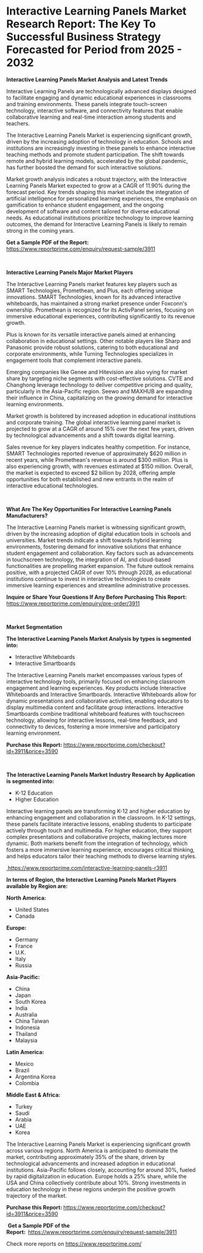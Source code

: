 <p><h1>Interactive Learning Panels Market Research Report: The Key To Successful Business Strategy Forecasted for Period from 2025 - 2032</h1></p><p><strong>Interactive Learning Panels Market Analysis and Latest Trends</strong></p>
<p><p>Interactive Learning Panels are technologically advanced displays designed to facilitate engaging and dynamic educational experiences in classrooms and training environments. These panels integrate touch-screen technology, interactive software, and connectivity features that enable collaborative learning and real-time interaction among students and teachers.</p><p>The Interactive Learning Panels Market is experiencing significant growth, driven by the increasing adoption of technology in education. Schools and institutions are increasingly investing in these panels to enhance interactive teaching methods and promote student participation. The shift towards remote and hybrid learning models, accelerated by the global pandemic, has further boosted the demand for such interactive solutions.</p><p>Market growth analysis indicates a robust trajectory, with the Interactive Learning Panels Market expected to grow at a CAGR of 11.90% during the forecast period. Key trends shaping this market include the integration of artificial intelligence for personalized learning experiences, the emphasis on gamification to enhance student engagement, and the ongoing development of software and content tailored for diverse educational needs. As educational institutions prioritize technology to improve learning outcomes, the demand for Interactive Learning Panels is likely to remain strong in the coming years.</p></p>
<p><strong>Get a Sample PDF of the Report:&nbsp;</strong> <a href="https://www.reportprime.com/enquiry/request-sample/3911?utm_campaign=2736&utm_medium=2&utm_source=Github&utm_content=ia&utm_term=18032025&utm_id=interactive-learning-panels">https://www.reportprime.com/enquiry/request-sample/3911</a></p>
<p>&nbsp;</p>
<p><strong>Interactive Learning Panels Major Market Players</strong></p>
<p><p>The Interactive Learning Panels market features key players such as SMART Technologies, Promethean, and Plus, each offering unique innovations. SMART Technologies, known for its advanced interactive whiteboards, has maintained a strong market presence under Foxconn's ownership. Promethean is recognized for its ActivPanel series, focusing on immersive educational experiences, contributing significantly to its revenue growth.</p><p>Plus is known for its versatile interactive panels aimed at enhancing collaboration in educational settings. Other notable players like Sharp and Panasonic provide robust solutions, catering to both educational and corporate environments, while Turning Technologies specializes in engagement tools that complement interactive panels.</p><p>Emerging companies like Genee and Hitevision are also vying for market share by targeting niche segments with cost-effective solutions. CVTE and Changhong leverage technology to deliver competitive pricing and quality, particularly in the Asia-Pacific region. Seewo and MAXHUB are expanding their influence in China, capitalizing on the growing demand for interactive learning environments.</p><p>Market growth is bolstered by increased adoption in educational institutions and corporate training. The global interactive learning panel market is projected to grow at a CAGR of around 15% over the next few years, driven by technological advancements and a shift towards digital learning.</p><p>Sales revenue for key players indicates healthy competition. For instance, SMART Technologies reported revenue of approximately $620 million in recent years, while Promethean's revenue is around $300 million. Plus is also experiencing growth, with revenues estimated at $150 million. Overall, the market is expected to exceed $2 billion by 2028, offering ample opportunities for both established and new entrants in the realm of interactive educational technologies.</p></p>
<p>&nbsp;</p>
<p><strong>What Are The Key Opportunities For Interactive Learning Panels Manufacturers?</strong></p>
<p><p>The Interactive Learning Panels market is witnessing significant growth, driven by the increasing adoption of digital education tools in schools and universities. Market trends indicate a shift towards hybrid learning environments, fostering demand for innovative solutions that enhance student engagement and collaboration. Key factors such as advancements in touchscreen technology, the integration of AI, and cloud-based functionalities are propelling market expansion. The future outlook remains positive, with a projected CAGR of over 10% through 2028, as educational institutions continue to invest in interactive technologies to create immersive learning experiences and streamline administrative processes.</p></p>
<p><strong>Inquire or Share Your Questions If Any Before Purchasing This Report:</strong> <a href="https://www.reportprime.com/enquiry/pre-order/3911?utm_campaign=2736&utm_medium=2&utm_source=Github&utm_content=ia&utm_term=18032025&utm_id=interactive-learning-panels">https://www.reportprime.com/enquiry/pre-order/3911</a></p>
<p>&nbsp;</p>
<p><strong>Market Segmentation</strong></p>
<p><strong>The Interactive Learning Panels Market Analysis by types is segmented into:</strong></p>
<p><ul><li>Interactive Whiteboards</li><li>Interactive Smartboards</li></ul></p>
<p><p>The Interactive Learning Panels market encompasses various types of interactive technology tools, primarily focused on enhancing classroom engagement and learning experiences. Key products include Interactive Whiteboards and Interactive Smartboards. Interactive Whiteboards allow for dynamic presentations and collaborative activities, enabling educators to display multimedia content and facilitate group interactions. Interactive Smartboards combine traditional whiteboard features with touchscreen technology, allowing for interactive lessons, real-time feedback, and connectivity to devices, fostering a more immersive and participatory learning environment.</p></p>
<p><strong>Purchase this Report:&nbsp;</strong><a href="https://www.reportprime.com/checkout?id=3911&price=3590&utm_campaign=2736&utm_medium=2&utm_source=Github&utm_content=ia&utm_term=18032025&utm_id=interactive-learning-panels">https://www.reportprime.com/checkout?id=3911&price=3590</a></p>
<p>&nbsp;</p>
<p><strong>The Interactive Learning Panels Market Industry Research by Application is segmented into:</strong></p>
<p><ul><li>K-12 Education</li><li>Higher Education</li></ul></p>
<p><p>Interactive learning panels are transforming K-12 and higher education by enhancing engagement and collaboration in the classroom. In K-12 settings, these panels facilitate interactive lessons, enabling students to participate actively through touch and multimedia. For higher education, they support complex presentations and collaborative projects, making lectures more dynamic. Both markets benefit from the integration of technology, which fosters a more immersive learning experience, encourages critical thinking, and helps educators tailor their teaching methods to diverse learning styles.</p></p>
<p><a href="https://www.reportprime.com/interactive-learning-panels-r3911?utm_campaign=2736&utm_medium=2&utm_source=Github&utm_content=ia&utm_term=18032025&utm_id=interactive-learning-panels">&nbsp;https://www.reportprime.com/interactive-learning-panels-r3911</a></p>
<p><strong>In terms of Region, the Interactive Learning Panels Market Players available by Region are:</strong></p>
<p>
    <p> <strong> North America: </strong>
        <ul>
            <li>United States</li>
            <li>Canada</li>
        </ul>
        </p> 
    <p> <strong> Europe: </strong>
        <ul>
            <li>Germany</li>
            <li>France</li>
            <li>U.K.</li>
            <li>Italy</li>
            <li>Russia</li>
        </ul>
        </p> 
    <p> <strong> Asia-Pacific: </strong>
        <ul>
            <li>China</li>
            <li>Japan</li>
            <li>South Korea</li>
            <li>India</li>
            <li>Australia</li>
            <li>China Taiwan</li>
            <li>Indonesia</li>
            <li>Thailand</li>
            <li>Malaysia</li>
        </ul>
        </p> 
    <p> <strong> Latin America: </strong>
        <ul>
            <li>Mexico</li>
            <li>Brazil</li>
            <li>Argentina Korea</li>
            <li>Colombia</li>
        </ul>
        </p> 
    <p> <strong> Middle East & Africa: </strong>
        <ul>
            <li>Turkey</li>
            <li>Saudi</li>
            <li>Arabia</li>
            <li>UAE</li>
            <li>Korea</li>
        </ul>
    </p>
    </p>
<p><p>The Interactive Learning Panels Market is experiencing significant growth across various regions. North America is anticipated to dominate the market, contributing approximately 35% of the share, driven by technological advancements and increased adoption in educational institutions. Asia-Pacific follows closely, accounting for around 30%, fueled by rapid digitalization in education. Europe holds a 25% share, while the USA and China collectively contribute about 10%. Strong investments in education technology in these regions underpin the positive growth trajectory of the market.</p></p>
<p><strong>Purchase this Report: </strong><a href="https://www.reportprime.com/checkout?id=3911&price=3590&utm_campaign=2736&utm_medium=2&utm_source=Github&utm_content=ia&utm_term=18032025&utm_id=interactive-learning-panels">https://www.reportprime.com/checkout?id=3911&price=3590</a></p>
<p>&nbsp;<strong>Get a Sample PDF of the Report:&nbsp;&nbsp;</strong><a href="https://www.reportprime.com/enquiry/request-sample/3911?utm_campaign=2736&utm_medium=2&utm_source=Github&utm_content=ia&utm_term=18032025&utm_id=interactive-learning-panels">https://www.reportprime.com/enquiry/request-sample/3911</a></p>
<p><strong></strong></p>
<p>Check more reports on <a href="https://www.reportprime.com/?utm_campaign=2736&utm_medium=2&utm_source=Github&utm_content=ia&utm_term=18032025&utm_id=interactive-learning-panels">https://www.reportprime.com/</a></p>